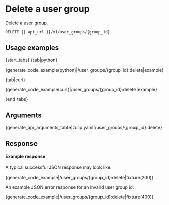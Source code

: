 # Delete a user group

Delete a [user group](/help/user-groups).

`DELETE {{ api_url }}/v1/user_groups/{group_id}`

## Usage examples

{start_tabs}
{tab|python}

{generate_code_example(python)|/user_groups/{group_id}:delete|example}

{tab|curl}

{generate_code_example(curl)|/user_groups/{group_id}:delete|example}

{end_tabs}

## Arguments

{generate_api_arguments_table|zulip.yaml|/user_groups/{group_id}:delete}

## Response

#### Example response

A typical successful JSON response may look like:

{generate_code_example|/user_groups/{group_id}:delete|fixture(200)}

An example JSON error response for an invalid user group id:

{generate_code_example|/user_groups/{group_id}:delete|fixture(400)}
